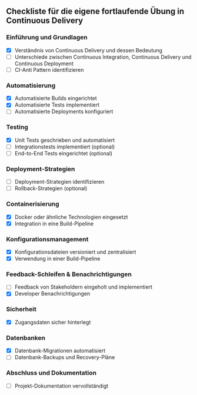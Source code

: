 ## Checkliste für die eigene fortlaufende Übung in Continuous Delivery

### Einführung und Grundlagen
- [X] Verständnis von Continuous Delivery und dessen Bedeutung
- [ ] Unterschiede zwischen Continuous Integration, Continuous Delivery und Continuous Deployment
- [ ] CI-Anti Pattern identifizieren

### Automatisierung
- [X] Automatisierte Builds eingerichtet
- [X] Automatisierte Tests implementiert
- [ ] Automatisierte Deployments konfiguriert

### Testing
- [X] Unit Tests geschrieben und automatisiert
- [ ] Integrationstests implementiert (optional)
- [ ] End-to-End Tests eingerichtet (optional)

### Deployment-Strategien
- [ ] Deployment-Strategien identifizieren
- [ ] Rollback-Strategien (optional)

### Containerisierung
- [X] Docker oder ähnliche Technologien eingesetzt
- [X] Integration in eine Build-Pipeline

### Konfigurationsmanagement
- [X] Konfigurationsdateien versioniert und zentralisiert
- [X] Verwendung in einer Build-Pipeline

### Feedback-Schleifen & Benachrichtigungen
- [ ] Feedback von Stakeholdern eingeholt und implementiert
- [X] Developer Benachrichtigungen

### Sicherheit
- [X] Zugangsdaten sicher hinterlegt

### Datenbanken
- [X] Datenbank-Migrationen automatisiert
- [ ] Datenbank-Backups und Recovery-Pläne

### Abschluss und Dokumentation
- [ ] Projekt-Dokumentation vervollständigt

